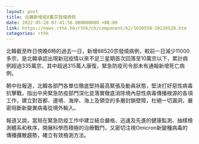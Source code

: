 ```yaml
---
layout: post
title: 北韓新增逾8萬宗發燒病例
date: 2022-05-28 07:41:56.000000000 +08:00
link: https://news.rthk.hk/rthk/ch/component/k2/1650550-20220528.htm
categories: rthk
---
```


北韓截至昨日傍晚6時的過去一日，新增88520宗發燒病例，較前一日減少11000多宗，是北韓承認出現新冠疫情以來不足三星期首次回落至10萬宗以下，累計病例超過335萬宗，其中超過315萬人康復，緊急防疫司令部未有通報新增死亡病例。

朝中社報道，北韓各部門各單位徹底堅持最高緊張及動員狀態，堅決打好惡性病毒抗擊戰，指出中央緊急防疫部門深化並落實徹底消除境內惡性病毒傳播根源的各項工作，建立對首都、邊境、海岸、海上及領空的多層封鎖壁障，杜絕一切漏洞，嚴密阻斷新變異病毒從境外輸入。

報道又說，當局在緊急防疫工作中建立結合嚴格、迅速及先進的健康監測、抽樣檢測體系和秩序，開展科學而積極的治療戰鬥，又密切注視Omicron新變種病毒的傳播擴散趨勢，確立有效檢測方法。
